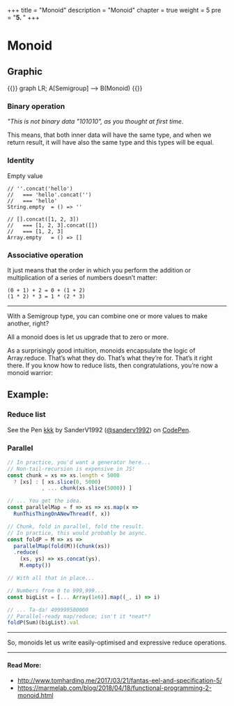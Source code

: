 +++
title = "Monoid"
description = "Monoid"
chapter = true
weight = 5
pre = "<b>5. </b>"
+++

# Monoid
## Graphic
{{<mermaid align="center">}}
graph LR;
    A[Semigroup] --> B(Monoid)
{{</mermaid>}}


### Binary operation
*"This is not binary data "101010", as you thought at first time*.

This means, that both inner data will have the same type, and when we return result, it will have also the same type
and this types will be equal.

### Identity
Empty value
```
// ''.concat('hello')
//   === 'hello'.concat('')
//   === 'hello'
String.empty  = () => ''

// [].concat([1, 2, 3])
//   === [1, 2, 3].concat([])
//   === [1, 2, 3]
Array.empty   = () => []
```

### Associative operation
It just means that the order in which you perform the addition or multiplication of a series of numbers doesn’t matter:
```
(0 + 1) + 2 = 0 + (1 + 2)
(1 * 2) * 3 = 1 * (2 * 3)
```

---

With a Semigroup type, you can combine one or more values to make another, right?

All a monoid does is let us upgrade that to zero or more.


As a surprisingly good intuition, monoids encapsulate the logic of Array.reduce. That’s what they do. That’s what they’re for. That’s it right there. If you know how to reduce lists, then congratulations, you’re now a monoid warrior:

## Example:
### Reduce list
<p data-height="265" data-theme-id="0" data-slug-hash="ERPmpE" data-default-tab="html,result" data-user="sanderv1992" data-embed-version="2" data-pen-title="kkk" class="codepen">See the Pen <a href="https://codepen.io/sanderv1992/pen/ERPmpE/">kkk</a> by SanderV1992 (<a href="https://codepen.io/sanderv1992">@sanderv1992</a>) on <a href="https://codepen.io">CodePen</a>.</p>
<script async src="https://static.codepen.io/assets/embed/ei.js"></script>

### Parallel
```js
// In practice, you'd want a generator here...
// Non-tail-recursion is expensive in JS!
const chunk = xs => xs.length < 5000
  ? [xs] : [ xs.slice(0, 5000)
           , ... chunk(xs.slice(5000)) ]

// ... You get the idea.
const parallelMap = f => xs => xs.map(x =>
  RunThisThingOnANewThread(f, x))

// Chunk, fold in parallel, fold the result.
// In practice, this would probably be async.
const foldP = M => xs =>
  parallelMap(fold(M))(chunk(xs))
  .reduce(
    (xs, ys) => xs.concat(ys),
    M.empty())

// With all that in place...

// Numbers from 0 to 999,999...
const bigList = [... Array(1e6)].map((_, i) => i)

// ... Ta-da! 499999500000
// Parallel-ready map/reduce; isn't it *neat*?
foldP(Sum)(bigList).val
```
---

So, monoids let us write easily-optimised and expressive reduce operations.

---
#### Read More:
- http://www.tomharding.me/2017/03/21/fantas-eel-and-specification-5/
- https://marmelab.com/blog/2018/04/18/functional-programming-2-monoid.html
